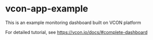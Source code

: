 # vcon-app-example

This is an example monitoring dashboard built on VCON platform

For detailed tutorial, see https://vcon.io/docs/#complete-dashboard
